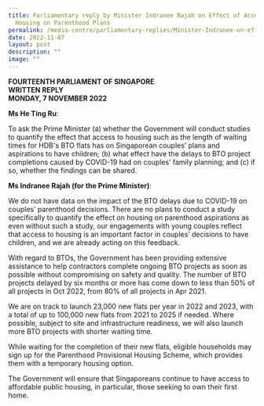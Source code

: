 ```yaml
---
title: Parliamentary reply by Minister Indranee Rajah on Effect of Access to
  Housing on Parenthood Plans
permalink: /media-centre/parliamentary-replies/Minister-Indranee-on-effect-of-housing-on-parenthood-plans/
date: 2022-11-07
layout: post
description: ""
image: ""
---
```

**FOURTEENTH PARLIAMENT OF SINGAPORE**  
**WRITTEN REPLY**  
**MONDAY, 7 NOVEMBER 2022**

**Ms He Ting Ru**:

To ask the Prime Minister (a) whether the Government will conduct studies to quantify the effect that access to housing such as the length of waiting times for HDB's BTO flats has on Singaporean couples’ plans and aspirations to have children; (b) what effect have the delays to BTO project completions caused by COVID-19 had on couples’ family planning; and (c) if so, whether the findings can be shared.

**Ms Indranee Rajah (for the Prime Minister)**:

We do not have data on the impact of the BTO delays due to COVID-19 on couples’ parenthood decisions. There are no plans to conduct a study specifically to quantify the effect on housing on parenthood aspirations as even without such a study, our engagements with young couples reflect that access to housing is an important factor in couples’ decisions to have children, and we are already acting on this feedback.

With regard to BTOs, the Government has been providing extensive assistance to help contractors complete ongoing BTO projects as soon as possible without compromising on safety and quality. The number of BTO projects delayed by six months or more has come down to less than 50% of all projects in Oct 2022, from 80% of all projects in Apr 2021.

We are on track to launch 23,000 new flats per year in 2022 and 2023, with a total of up to 100,000 new flats from 2021 to 2025 if needed. Where possible, subject to site and infrastructure readiness, we will also launch more BTO projects with shorter waiting time.

While waiting for the completion of their new flats, eligible households may sign up for the Parenthood Provisional Housing Scheme, which provides them with a temporary housing option.

The Government will ensure that Singaporeans continue to have access to affordable public housing, in particular, those seeking to own their first home.